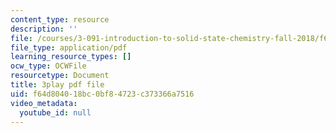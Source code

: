 ```yaml
---
content_type: resource
description: ''
file: /courses/3-091-introduction-to-solid-state-chemistry-fall-2018/f64d804018bc0bf84723c373366a7516_9ayyzdIKaps.pdf
file_type: application/pdf
learning_resource_types: []
ocw_type: OCWFile
resourcetype: Document
title: 3play pdf file
uid: f64d8040-18bc-0bf8-4723-c373366a7516
video_metadata:
  youtube_id: null
---
```

